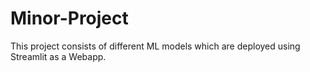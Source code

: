 # Minor-Project
This project consists of different ML models which are deployed using Streamlit as a Webapp.
